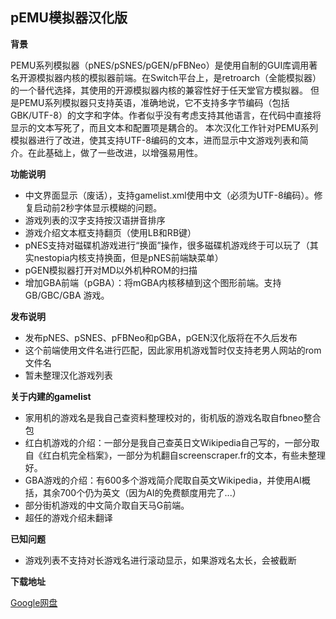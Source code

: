 ## pEMU模拟器汉化版

**背景**

PEMU系列模拟器（pNES/pSNES/pGEN/pFBNeo）是使用自制的GUI库调用著名开源模拟器内核的模拟器前端。在Switch平台上，是retroarch（全能模拟器）的一个替代选择，其使用的开源模拟器内核的兼容性好于任天堂官方模拟器。
但是PEMU系列模拟器只支持英语，准确地说，它不支持多字节编码（包括GBK/UTF-8）的文字和字体。作者似乎没有考虑支持其他语言，在代码中直接将显示的文本写死了，而且文本和配置项是耦合的。
本次汉化工作针对PEMU系列模拟器进行了改进，使其支持UTF-8编码的文本，进而显示中文游戏列表和简介。在此基础上，做了一些改进，以增强易用性。

**功能说明**
- 中文界面显示（废话），支持gamelist.xml使用中文（必须为UTF-8编码）。修复启动前2秒字体显示模糊的问题。
- 游戏列表的汉字支持按汉语拼音排序
- 游戏介绍文本框支持翻页（使用LB和RB键）
- pNES支持对磁碟机游戏进行“换面”操作，很多磁碟机游戏终于可以玩了（其实nestopia内核支持换面，但是pNES前端缺菜单）
- pGEN模拟器打开对MD以外机种ROM的扫描
- 增加GBA前端（pGBA）：将mGBA内核移植到这个图形前端。支持GB/GBC/GBA 游戏。

**发布说明**
- 发布pNES、pSNES、pFBNeo和pGBA，pGEN汉化版将在不久后发布
- 这个前端使用文件名进行匹配，因此家用机游戏暂时仅支持老男人网站的rom文件名
- 暂未整理汉化游戏列表

**关于内建的gamelist**
- 家用机的游戏名是我自己查资料整理校对的，街机版的游戏名取自fbneo整合包
- 红白机游戏的介绍：一部分是我自己查英日文Wikipedia自己写的，一部分取自《红白机完全档案》，一部分为机翻自screenscraper.fr的文本，有些未整理好。
- GBA游戏的介绍：有600多个游戏简介爬取自英文Wikipedia，并使用AI概括，其余700个仍为英文（因为AI的免费额度用完了...）
- 部分街机游戏的中文简介取自天马G前端。
- 超任的游戏介绍未翻译

**已知问题**
- 游戏列表不支持对长游戏名进行滚动显示，如果游戏名太长，会被截断

**下载地址**

[Google网盘](https://drive.google.com/drive/folders/1j-C3CLtyPjLatxhQVJqAGC6ECaEmHDUA?usp=sharing)

